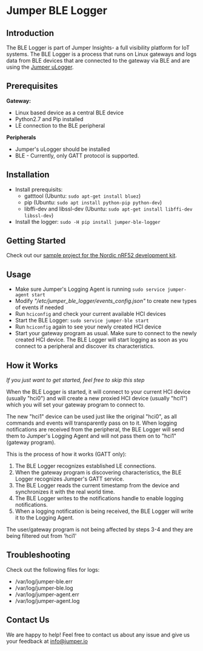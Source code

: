 # Jumper BLE Logger
## Introduction
The BLE Logger is part of Jumper Insights- a full visibility platform for IoT systems. The BLE Logger is a process that runs on Linux gateways and logs data from BLE devices that are connected to the gateway via BLE and are using the [Jumper uLogger](https://github.com/Jumperr-labs/jumper-ulogger).

## Prerequisites
**Gateway:**

- Linux based device as a central BLE device
- Python2.7 and Pip installed
- LE connection to the BLE peripheral

**Peripherals**

- Jumper's uLogger should be installed
- BLE - Currently, only GATT protocol is supported.

## Installation
 - Install prerequisits:
   - gatttool (Ubuntu: `sudo apt-get install bluez`)
   - pip (Ubuntu: `sudo apt install python-pip python-dev`)
   - libffi-dev and libssl-dev (Ubuntu: `sudo apt-get install libffi-dev libssl-dev`)
 - Install the logger: `sudo -H pip install jumper-ble-logger`

## Getting Started
Check out our [sample project for the Nordic nRF52 development kit](https://github.com/Jumperr-labs/jumper-ulogger/tree/master/samples/nrf52-ble-sample-project).

## Usage
- Make sure Jumper's Logging Agent is running
`sudo service jumper-agent start`
- Modify _"/etc/jumper_ble_logger/events_config.json"_ to create new types of events if needed
- Run `hciconfig` and check your current available HCI devices
- Start the BLE Logger: `sudo service jumper-ble start`
- Run `hciconfig` again to see your newly created HCI device
- Start your gateway program as usual. Make sure to connect to the newly created HCI device. The BLE Logger will start logging as soon as you connect to a peripheral and discover its characteristics.

## How it Works
*If you just want to get started, feel free to skip this step*

When the BLE Logger is started, it will connect to your current HCI device (usually "hci0") and will create a new 
proxied HCI device (usually "hci1") which you will set your gateway program to connect to.

The new "hci1" device can be used just like the original "hci0", as all commands and events will transparently pass on to it.
When logging notifications are received from the peripheral, the BLE Logger will send them to Jumper's Logging Agent and will not pass them on to "hci1" (gateway program).

This is the process of how it works (GATT only):

1. The BLE Logger recognizes established LE connections.
2. When the gateway program is discovering characteristics, the BLE Logger recognizes Jumper's GATT service.
3. The BLE Logger reads the current timestamp from the device and synchronizes it with the real world time.
4. The BLE Logger writes to the notifications handle to enable logging notifications.
5. When a logging notification is being received, the BLE Logger will write it to the Logging Agent.

The user/gateway program is not being affected by steps 3-4 and they are being filtered out from 'hci1'

## Troubleshooting
Check out the following files for logs:
- /var/log/jumper-ble.err
- /var/log/jumper-ble.log
- /var/log/jumper-agent.err
- /var/log/jumper-agent.log

## Contact Us
We are happy to help! Feel free to contact us about any issue and give us your feedback at [info@jumper.io](mailto:info@jumper.io)
